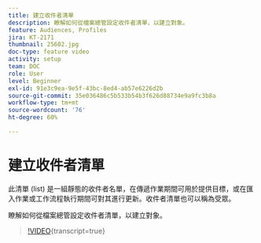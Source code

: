 ```yaml
---
title: 建立收件者清單
description: 瞭解如何從檔案總管設定收件者清單，以建立對象。
feature: Audiences, Profiles
jira: KT-2171
thumbnail: 25602.jpg
doc-type: feature video
activity: setup
team: DOC
role: User
level: Beginner
exl-id: 91e3c9ea-9e5f-43bc-8ed4-ab57e6226d2b
source-git-commit: 35e036486c5b533b54b3f626d88734e9a9fc3b8a
workflow-type: tm+mt
source-wordcount: '76'
ht-degree: 60%

---
```


# 建立收件者清單

此清單 (list) 是一組靜態的收件者名單，在傳遞作業期間可用於提供目標，或在匯入作業或工作流程執行期間可對其進行更新。收件者清單也可以稱為受眾。

瞭解如何從檔案總管設定收件者清單，以建立對象。

>[!VIDEO](https://video.tv.adobe.com/v/25602?learn=on){transcript=true}
